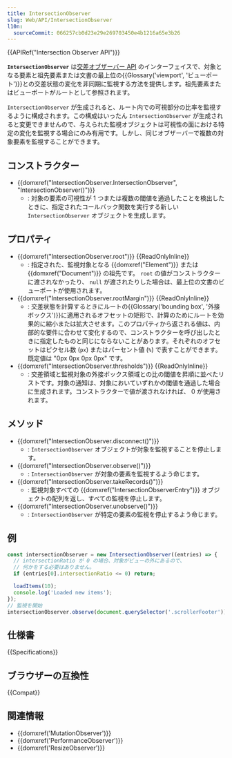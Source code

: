 ```yaml
---
title: IntersectionObserver
slug: Web/API/IntersectionObserver
l10n:
  sourceCommit: 066257cb0d23e29e269703450e4b1216a65e3b26
---
```


{{APIRef("Intersection Observer API")}}

**`IntersectionObserver`** は[交差オブザーバー API](/ja/docs/Web/API/Intersection_Observer_API) のインターフェイスで、対象となる要素と祖先要素または文書の最上位の{{Glossary('viewport', 'ビューポート')}}との交差状態の変化を非同期に監視する方法を提供します。祖先要素またはビューポートがルートとして参照されます。

`IntersectionObserver` が生成されると、ルート内での可視部分の比率を監視するように構成されます。この構成はいったん `IntersectionObserver` が生成されると変更できませんので、与えられた監視オブジェクトは可視性の面における特定の変化を監視する場合にのみ有用です。しかし、同じオブザーバーで複数の対象要素を監視することができます。

## コンストラクター

- {{domxref("IntersectionObserver.IntersectionObserver", "IntersectionObserver()")}}
  - : 対象の要素の可視性が 1 つまたは複数の閾値を通過したことを検出したときに、指定されたコールバック関数を実行する新しい `IntersectionObserver` オブジェクトを生成します。

## プロパティ

- {{domxref("IntersectionObserver.root")}} {{ReadOnlyInline}}
  - : 指定された、監視対象となる {{domxref("Element")}} または {{domxref("Document")}} の祖先です。 `root` の値がコンストラクターに渡されなかったり、 `null` が渡されたりした場合は、最上位の文書のビューポートが使用されます。
- {{domxref("IntersectionObserver.rootMargin")}} {{ReadOnlyInline}}
  - : 交差状態を計算するときにルートの{{Glossary('bounding box', '外接ボックス')}}に適用されるオフセットの矩形で、計算のためにルートを効果的に縮小または拡大させます。このプロパティから返される値は、内部的な要件に合わせて変化するので、コンストラクターを呼び出したときに指定したものと同じにならないことがあります。それぞれのオフセットはピクセル数 (`px`) またはパーセント値 (`%`) で表すことができます。既定値は "0px 0px 0px 0px" です。
- {{domxref("IntersectionObserver.thresholds")}} {{ReadOnlyInline}}
  - : 交差領域と監視対象の外接ボックス領域との比の閾値を昇順に並べたリストです。対象の通知は、対象においていずれかの閾値を通過した場合に生成されます。コンストラクターで値が渡されなければ、 0 が使用されます。

## メソッド

- {{domxref("IntersectionObserver.disconnect()")}}
  - : `IntersectionObserver` オブジェクトが対象を監視することを停止します。
- {{domxref("IntersectionObserver.observe()")}}
  - : `IntersectionObserver` が対象の要素を監視するよう命じます。
- {{domxref("IntersectionObserver.takeRecords()")}}
  - : 監視対象すべての {{domxref("IntersectionObserverEntry")}} オブジェクトの配列を返し、すべての監視を停止します。
- {{domxref("IntersectionObserver.unobserve()")}}
  - : `IntersectionObserver` が特定の要素の監視を停止するよう命じます。

## 例

```js
const intersectionObserver = new IntersectionObserver((entries) => {
  // intersectionRatio が 0 の場合、対象がビューの外にあるので、
  // 何かをする必要はありません。
  if (entries[0].intersectionRatio <= 0) return;

  loadItems(10);
  console.log('Loaded new items');
});
// 監視を開始
intersectionObserver.observe(document.querySelector('.scrollerFooter'));
```

## 仕様書

{{Specifications}}

## ブラウザーの互換性

{{Compat}}

## 関連情報

- {{domxref('MutationObserver')}}
- {{domxref('PerformanceObserver')}}
- {{domxref('ResizeObserver')}}
